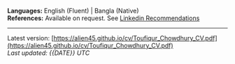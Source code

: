 
**Languages:** English (Fluent) | Bangla (Native)  
**References:** Available on request. See [Linkedin Recommendations](https://linkedin.com/in/toufiq)

---

Latest version: [https://alien45.github.io/cv/Toufiqur_Chowdhury_CV.pdf](https://alien45.github.io/cv/Toufiqur_Chowdhury_CV.pdf)  
_Last updated: {{DATE}} UTC_
